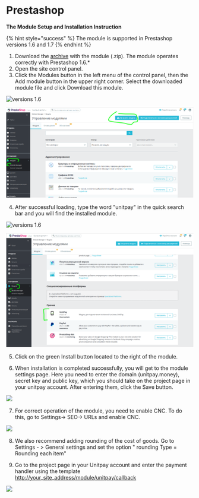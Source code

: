 # Prestashop

**The Module Setup and Installation Instruction**

{% hint style="success" %}
The module is supported in Prestashop versions 1.6 and 1.7
{% endhint %}

1. Download the [archive](https://github.com/unitpay/prestashop-module/archive/master.zip) with the module \(.zip\). The module operates correctly with Prestashop 1.6.\*
2. Open the site control panel.
3. Click the Modules button in the left menu of the control panel, then the Add module button in the upper right corner. Select the downloaded module file and click Download this module.

![versions 1.6](https://gblobscdn.gitbook.com/assets%2Fdokumentacziya%2F-M9xezG_6tZ_3GRmvyig%2F-M9y4H5GeMt77_RevqMP%2F0.png?alt=media)

![versions 1.7](../../.gitbook/assets/izobrazhenie-20201126-091449%20%281%29.png)

4. After successful loading, type the word "unitpay" in the quick search bar and you will find the installed module.

![versions 1.6](https://gblobscdn.gitbook.com/assets%2Fdokumentacziya%2F-M9xezG_6tZ_3GRmvyig%2F-M9y4H5HSTWGrgwQSBrX%2F1.png?alt=media)

![versions 1.7](../../.gitbook/assets/izobrazhenie-20201126-103214%20%281%29.png)

5. Click on the green Install button located to the right of the module.

6. When installation is completed successfully, you will get to the module settings page. Here you need to enter the domain \(unitpay.money\), secret key and public key, which you should take on the project page in your unitpay account. After entering them, click the Save button.

![](https://gblobscdn.gitbook.com/assets%2Fdokumentacziya%2F-M9xezG_6tZ_3GRmvyig%2F-M9y4H5IbMxMiHf5FqCk%2F2.png?alt=media)

7. For correct operation of the module, you need to enable CNC. To do this, go to Settings-&gt; SEO-&gt; URLs and enable CNC.

![](https://gblobscdn.gitbook.com/assets%2Fdokumentacziya%2F-M9xezG_6tZ_3GRmvyig%2F-M9y4H5JAessx0cmnN7U%2F3.png?alt=media)

8. We also recommend adding rounding of the cost of goods. Go to Settings - &gt; General settings and set the option " rounding Type = Rounding each item"

9. Go to the project page in your Unitpay account and enter the payment handler using the template [http://your\_site\_address/module/unitpay/callback](http://your_site_address/module/unitpay/callback)​

![](https://gblobscdn.gitbook.com/assets%2Fdokumentacziya%2F-M9xezG_6tZ_3GRmvyig%2F-M9y4H5KuN-63JAtvwbO%2F4.png?alt=media)

